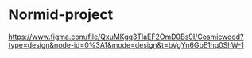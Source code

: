 # Normid-project

https://www.figma.com/file/QxuMKgq3TlaEF2OmD0Bs9I/Cosmicwood?type=design&node-id=0%3A1&mode=design&t=bVgYn6GbE1hq0ShW-1
